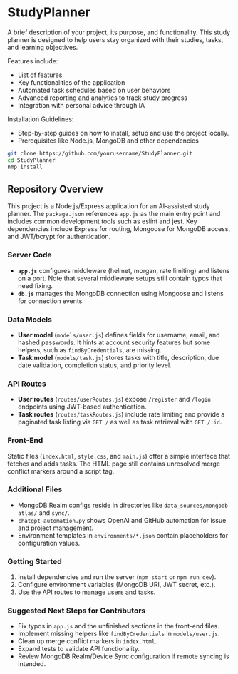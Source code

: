 # StudyPlanner

A brief description of your project, its purpose, and functionality. This study
planner is designed to help users stay organized with their studies, tasks, and
learning objectives.

Features include:

- List of features
- Key functionalities of the application
- Automated task schedules based on user behaviors
- Advanced reporting and analytics to track study progress
- Integration with personal advice through IA

Installation Guidelines:

- Step-by-step guides on how to install, setup and use the project locally.
- Prerequisites like Node.js, MongoDB and other dependencies

```bash
git clone https://github.com/yourusername/StudyPlanner.git
cd StudyPlanner
nmp install
```

## Repository Overview

This project is a Node.js/Express application for an AI-assisted study planner. The `package.json` references `app.js` as the main entry point and includes common development tools such as eslint and jest. Key dependencies include Express for routing, Mongoose for MongoDB access, and JWT/bcrypt for authentication.

### Server Code
- **`app.js`** configures middleware (helmet, morgan, rate limiting) and listens on a port. Note that several middleware setups still contain typos that need fixing.
- **`db.js`** manages the MongoDB connection using Mongoose and listens for connection events.

### Data Models
- **User model** (`models/user.js`) defines fields for username, email, and hashed passwords. It hints at account security features but some helpers, such as `findByCredentials`, are missing.
- **Task model** (`models/task.js`) stores tasks with title, description, due date validation, completion status, and priority level.

### API Routes
- **User routes** (`routes/userRoutes.js`) expose `/register` and `/login` endpoints using JWT-based authentication.
- **Task routes** (`routes/taskRoutes.js`) include rate limiting and provide a paginated task listing via `GET /` as well as task retrieval with `GET /:id`.

### Front-End
Static files (`index.html`, `style.css`, and `main.js`) offer a simple interface that fetches and adds tasks. The HTML page still contains unresolved merge conflict markers around a script tag.

### Additional Files
- MongoDB Realm configs reside in directories like `data_sources/mongodb-atlas/` and `sync/`.
- `chatgpt_automation.py` shows OpenAI and GitHub automation for issue and project management.
- Environment templates in `environments/*.json` contain placeholders for configuration values.

### Getting Started
1. Install dependencies and run the server (`npm start` or `npm run dev`).
2. Configure environment variables (MongoDB URI, JWT secret, etc.).
3. Use the API routes to manage users and tasks.

### Suggested Next Steps for Contributors
- Fix typos in `app.js` and the unfinished sections in the front-end files.
- Implement missing helpers like `findByCredentials` in `models/user.js`.
- Clean up merge conflict markers in `index.html`.
- Expand tests to validate API functionality.
- Review MongoDB Realm/Device Sync configuration if remote syncing is intended.

